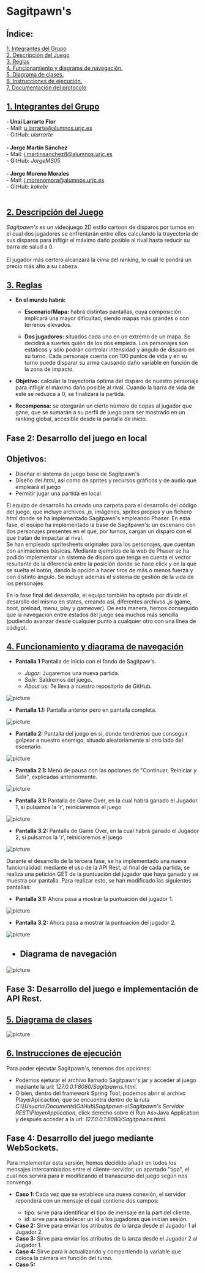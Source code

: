 # Sagitpawn's


  ## Índice: 
<a href="#grupos">1. Integrantes del Grupo</a><br>
<a href="#desc">2. Descripción del Juego</a><br>
<a href="#reglas">3. Reglas</a><br>
<a href="#diagrama">4. Funcionamiento y diagrama de navegación.</a><br>
<a href="#diagramaclases">5. Diagrama de clases.</a><br>
<a href="#instrucciones">6. Instrucciones de ejecución.</a><br>
<a href="#documentacion">7. Documentación del protocolo </a><br>

<div id="grupos">
        <h2>
            <a href="#TOC">1. Integrantes del Grupo</a>
        </h2>
        <p>
            <strong>- Unai Larrarte Flor</strong><br>    
            - Mail: <a href="mailto:u.larrarte@alumnos.urjc.es">u.larrarte@alumnos.urjc.es</a><br>
          - GitHub: <i>ularrarte</i> <br><br>
            <strong>- Jorge Martín Sánchez </strong><br>
            - Mail: <a href="mailto:j.martinsanchez8@alumnos.urjc.es">j.martinsanchez8@alumnos.urjc.es</a><br>
          - GitHub: <i>JorgeMS05</i><br><br>
            <strong>- Jorge Moreno Morales</strong><br>    
            - Mail: <a href="mailto:j.morenomora@alumnos.urjc.es">j.morenomora@alumnos.urjc.es</a><br>
          - GitHub: <i>kokebr</i><br><br>
   </p>
 </div>
 
 <div id="desc">
        <h2>
            <a href="#TOC">2. Descripción del Juego</a>
        </h2>
        <p>
          <i>Sagitpawn's</i> es un videojuego 2D estilo cartoon de disparos por turnos en el cual dos jugadores se enfrentarán entre ellos calculando la trayectoria de sus disparos para infligir el máximo daño posible al rival hasta reducir su barra de salud a 0. 
          <br><br>
          El jugador más certero alcanzará la cima del ranking, lo cuál le pondrá un precio más alto a su cabeza.
   </p>
 </div>
 
 <div id="reglas">
        <h2>
            <a href="#TOC">3. Reglas</a>
        </h2>
  
  <ul>  
    <li><p><strong>En el mundo habrá:</strong></p>
     <ul>
       <li> <p><strong>Escenario/Mapa:</strong> habrá distintas pantallas, cuya composición implicará una mayor dificultad, siendo mapas más grandes o con terrenos elevados.</p>
       </li>
      <li><p><strong>Dos jugadores:</strong> situados cada uno en un extremo de un mapa. Se decidirá a suertes quién de los dos empieza. Los personajes son estáticos y sólo podrán controlar intensidad y ángulo de disparo en su turno. Cada personaje cuenta con 100 puntos de vida y en su turno puede disparar su arma causando daño variable en función de la zona de impacto.</p>
      </li>    
    </ul>
    </li>
   <li><p><strong>Objetivo:</strong> calcular la trayectoria óptima del disparo de nuestro personaje para infligir el máximo daño posible al rival. Cuando la barra de vida de este se reduzca a 0, se finalizará la partida.</p>
   </li>
  <li><p><strong>Recompensa:</strong> se otorgarán un cierto número de copas al jugador que gane, que se sumarán a su perfil de juego para ser mostrado en un ranking global, accesible desde la pantalla de inicio. </p>
  </li>
 </ul>
  
</div>

## Fase 2: Desarrollo del juego en local
<div id="fase2"> 
  <h2>Objetivos:</h2>
  <ul>
    <li>Diseñar el sistema de juego base de Sagitpawn's</li>
    <li>Diseño del <i>html</i>, así como de sprites y recursos gráficos y de audio que empleará el juego</li>
    <li>Permitir jugar una partida en local</li>
  </ul>
  <p id="cambios">El equipo de desarrollo ha creado una carpeta para el desarrollo del código del juego, que incluye archivos <i>.js</i>, imágenes, sprites propios y un fichero <i>html</i> donde se ha implementado Sagitpawn's empleando Phaser. En esta fase, el equipo ha implementado la base de Sagitpawn's: un escenario con dos personajes presentes en el que, por turnos, cargan un disparo con el que tratan de impactar al rival.<br> Se han empleado spritesheets originales para los personajes, que cuentan con animaciones básicas. Mediante ejemplos de la web de Phaser se ha podido implementar un sistema de disparo que tenga en cuenta el vector resultante de la diferencia entre la posición donde se hace click y en la que se suelta el botón, dando la opción a hacer tiros de más o menos fuerza y con distinto ángulo. Se incluye además el sistema de gestión de la vida de los personajes</p>
  <p> En la fase final del desarrollo, el equipo también ha optado por dividir el desarollo del mismo en states, creando así, diferentes archivos <i>.js</i> (game, boot, preload, menu, play y gameover). De esta manera, hemos conseguido que la navegación entre estados del juego sea muchos más sencilla (pudiendo avanzar desde cualquier punto a cualquier otro con una línea de código).</p>
</div>

<div id="diagrama">
<h2>
  <a href="#TOC">4. Funcionamiento y diagrama de navegación</a>
</h2>
  <ul>
  <p><strong>
    <li>Pantalla 1</strong> Pantalla de inicio con el fondo de Sagitpaw's.</li>
    <ul>
      <li><i>Jugar:</i> Jugaremos una nueva partida.</li>
      <li><i>Salir:</i> Saldremos del juego.</li>
      <li><i>About us:</i> Te lleva a nuestro repositorio de GitHub.</li> 
  </ul> 
  </ul></p>
  
![picture](https://i.imgur.com/PpIhuzS.jpg)
  
  <p><ul><li> <strong>Pantalla 1.1: </strong> Pantalla anterior pero en pantalla completa.</ul></li></p>
  
  ![picture](https://i.imgur.com/Vqp9d5y.jpg)

  <p><ul><li><strong>Pantalla 2: </strong> Pantalla del juego en si, donde tendremos que conseguir golpear a nuestro enemigo, situado aleatoriamente al otro lado del escenario.</ul></li></p>
  
![picture](https://i.imgur.com/LvZehZQ.png)
  
  <p><ul><li><strong>Pantalla 2.1: </strong> Menú de pausa con las opciones de "Continuar, Reiniciar y Salir", explicadas anteriormente.</ul></li></p>
  
![picture](https://i.imgur.com/yL56hUn.jpg)
  
  <p><ul><li><strong>Pantalla 3.1: </strong> Pantalla de Game Over, en la cual habrá ganado el Jugador 1, si pulsamos la 'r', reiniciaremos el juego</ul></li></p>
  
![picture](https://i.imgur.com/a2gbfkM.png)
  
  <p><ul><li><strong>Pantalla 3.2: </strong> Pantalla de Game Over, en la cual habrá ganado el Jugador 2, si pulsamos la 'r', reiniciaremos el juego</ul></li></p>
  
 
![picture](https://i.imgur.com/S3MsM7h.png)

 <p> Durante el desarrollo de la tercera fase, se ha implementado una nueva funcionalidad: mediante el uso de la API Rest, al final de cada partida, se realiza una petición GET de la puntuación del jugador que haya ganado y se muestra por pantalla. Para realizar esto, se han modificado las siguientes pantallas:
 <p>
   
<p><ul><li><strong>Pantalla 3.1:</strong> Ahora pasa a mostrar la puntuación del jugador 1. </ul></li></p>
  
![picture](https://i.imgur.com/ZyNsLp9.png)

<p><ul><li><strong>Pantalla 3.2:</strong> Ahora pasa a mostrar la puntuación del jugador 2. </ul></li></p>

![picture](https://i.imgur.com/ViUAJpT.png)
    
  
<h2> <ul><li> Diagrama de navegación </li> </ul> </h2>

![picture](https://i.imgur.com/EFgRRoq.png)

</div>

## Fase 3: Desarrollo del juego e implementación de API Rest.
<div id="diagramaclases">
  <h2>
  <a href="#TOC">5. Diagrama de clases</a>
    </h2>
</div>
    
![picture](https://i.imgur.com/Iy7qgpE.png)
    

<div id="instrucciones">
  <h2>
  <a href="#TOC">6. Instrucciones de ejecución</a>
</h2>
  <p>
    Para poder ejecutar Sagitpawn's, tenemos dos opciones:
  <ul>
    <li>Podemos ejeturar el archivo llamado Sagitpawn's.jar y acceder al juego mediante la url: <i>127.0.0.1:8080/Sagitpawns.html</i>.</li>
    <li>O bien, dentro del framework Spring Tool, podemos abrir el archivo PlayerAplicaction, que se encuentra dentro de la ruta <i>C:\\Usuario\Documents\GitHub\Sagitpawn-s\Sagitpawn's Servidor REST\PlayerApplication</i>, click derecho sobre él Run As>Java Application y después acceder a la url: <i>127.0.0.1:8080/Sagitpawns.html</i>.</li>
  </ul>
  </p>
</div>

## Fase 4: Desarrollo del juego mediante WebSockets.

                  
<p> Para implementar esta versión, hemos decidido añadir en todos los mensajes intercambiados entre el cliente-servidor, un apartado "tipo", el cual nos servirá para ir modificando el tranascurso del juego según nos convenga.
    <ul>
      <li><strong>Caso 1: </strong> Cada vez que se establece una nueva conexión, el servidor reponderá con un mensaje el cual contiene dos campos:</li> 
      <ul>
          <li>tipo: sirve para identificar el tipo de mensaje en la part del cliente.</li>
          <li>id: sirve para establecer un id a los jugadores que inician sesión.</li>
      </ul>
      <li><strong>Caso 2:</strong> Sirve para enviar los atributos de la lanza desde el Jugador 1 al Jugador 2. </li>
      <li><strong>Caso 3:</strong> Sirve para enviar los atributos de la lanza desde el Jugador 2 al Jugador 1.  </li>
      <li><strong>Caso 4:</strong> Sirve para ir actualizando y compartiendo la variable que coloca la cámara en función del turno.</li>
      <li><strong>Caso 5:</strong> </li>
     </ul>   
    </p>
</div>
